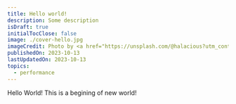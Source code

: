 ```yaml
---
title: Hello world!
description: Some description
isDraft: true
initialTocClose: false
image: ./cover-hello.jpg
imageCredit: Photo by <a href="https://unsplash.com/@halacious?utm_content=creditCopyText&utm_medium=referral&utm_source=unsplash">Hal Gatewood</a> on <a href="https://unsplash.com/photos/assorted-color-abstract-painting-tZc3vjPCk-Q?utm_content=creditCopyText&utm_medium=referral&utm_source=unsplash">Unsplash</a>
publishedOn: 2023-10-13
lastUpdatedOn: 2023-10-13
topics:
  - performance
---
```


Hello World! This is a begining of new world!
